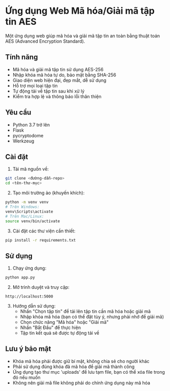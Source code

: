 # Ứng dụng Web Mã hóa/Giải mã tập tin AES

Một ứng dụng web giúp mã hóa và giải mã tập tin an toàn bằng thuật toán AES (Advanced Encryption Standard).

## Tính năng

- Mã hóa và giải mã tập tin sử dụng AES-256
- Nhập khóa mã hóa tự do, bảo mật bằng SHA-256
- Giao diện web hiện đại, đẹp mắt, dễ sử dụng
- Hỗ trợ mọi loại tập tin
- Tự động tải về tập tin sau khi xử lý
- Kiểm tra hợp lệ và thông báo lỗi thân thiện

## Yêu cầu

- Python 3.7 trở lên
- Flask
- pycryptodome
- Werkzeug

## Cài đặt

1. Tải mã nguồn về:
```bash
git clone <đường-dẫn-repo>
cd <tên-thư-mục>
```

2. Tạo môi trường ảo (khuyến khích):
```bash
python -m venv venv
# Trên Windows:
venv\Scripts\activate
# Trên Mac/Linux:
source venv/bin/activate
```

3. Cài đặt các thư viện cần thiết:
```bash
pip install -r requirements.txt
```

## Sử dụng

1. Chạy ứng dụng:
```bash
python app.py
```

2. Mở trình duyệt và truy cập:
```
http://localhost:5000
```

3. Hướng dẫn sử dụng:
   - Nhấn "Chọn tập tin" để tải lên tập tin cần mã hóa hoặc giải mã
   - Nhập khóa mã hóa (bạn có thể đặt tùy ý, nhưng phải nhớ để giải mã)
   - Chọn chức năng "Mã hóa" hoặc "Giải mã"
   - Nhấn "Bắt Đầu" để thực hiện
   - Tập tin kết quả sẽ được tự động tải về

## Lưu ý bảo mật

- Khóa mã hóa phải được giữ bí mật, không chia sẻ cho người khác
- Phải sử dụng đúng khóa đã mã hóa để giải mã thành công
- Ứng dụng tạo thư mục 'uploads' để lưu tạm file, bạn có thể xóa file trong đó nếu muốn
- Không nên giải mã file không phải do chính ứng dụng này mã hóa

